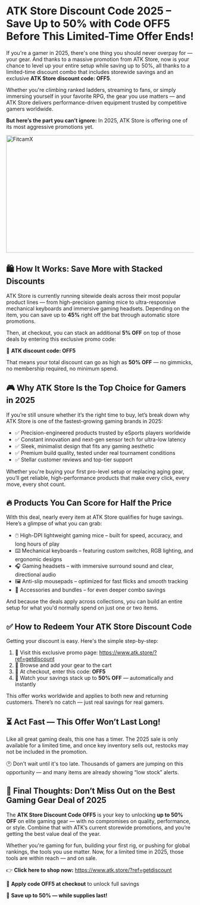<h1> ATK Store Discount Code 2025 – Save Up to 50% with Code OFF5 Before This Limited-Time Offer Ends!</h1>
<p>If you're a gamer in 2025, there's one thing you should never overpay for — your gear. And thanks to a massive promotion from ATK Store, now is your chance to level up your entire setup while saving up to 50%, all thanks to a limited-time discount combo that includes storewide savings and an exclusive <strong>ATK Store discount code: OFF5</strong>.</p>
<p>Whether you're climbing ranked ladders, streaming to fans, or simply immersing yourself in your favorite RPG, the gear you use matters — and ATK Store delivers performance-driven equipment trusted by competitive gamers worldwide.</p>
<p><strong>But here’s the part you can’t ignore:</strong> In 2025, ATK Store is offering one of its most aggressive promotions yet.</p>
<a href="https://www.youtube.com/watch?v=xeNaUDI8Cao" target="_blank">
    <img src="https://img.youtube.com/vi/xeNaUDI8Cao/maxresdefault.jpg" alt="FitcamX" width="560" height="315">
</a>
<h2>🛍️ How It Works: Save More with Stacked Discounts</h2>
<p>ATK Store is currently running sitewide deals across their most popular product lines — from high-precision gaming mice to ultra-responsive mechanical keyboards and immersive gaming headsets. Depending on the item, you can save up to <strong>45%</strong> right off the bat through automatic store promotions.</p>
<p>Then, at checkout, you can stack an additional <strong>5% OFF</strong> on top of those deals by entering this exclusive promo code:</p>
<p>🎯 <strong>ATK discount code: OFF5</strong></p>
<p>That means your total discount can go as high as <strong>50% OFF</strong> — no gimmicks, no membership required, no minimum spend.</p>
<h2>🎮 Why ATK Store Is the Top Choice for Gamers in 2025</h2>
<p>If you’re still unsure whether it’s the right time to buy, let’s break down why ATK Store is one of the fastest-growing gaming brands in 2025:</p>
<ul>
<li>✅ Precision-engineered products trusted by eSports players worldwide</li>
<li>✅ Constant innovation and next-gen sensor tech for ultra-low latency</li>
<li>✅ Sleek, minimalist design that fits any gaming aesthetic</li>
<li>✅ Premium build quality, tested under real tournament conditions</li>
<li>✅ Stellar customer reviews and top-tier support</li>
</ul>
<p>Whether you're buying your first pro-level setup or replacing aging gear, you’ll get reliable, high-performance products that make every click, every move, every shot count.</p>
<h2>🔥 Products You Can Score for Half the Price</h2>
<p>With this deal, nearly every item at ATK Store qualifies for huge savings. Here’s a glimpse of what you can grab:</p>
<ul>
<li>🖱️ High-DPI lightweight gaming mice – built for speed, accuracy, and long hours of play</li>
<li>⌨️ Mechanical keyboards – featuring custom switches, RGB lighting, and ergonomic designs</li>
<li>🎧 Gaming headsets – with immersive surround sound and clear, directional audio</li>
<li>🖼️ Anti-slip mousepads – optimized for fast flicks and smooth tracking</li>
<li>🎁 Accessories and bundles – for even deeper combo savings</li>
</ul>
<p>And because the deals apply across collections, you can build an entire setup for what you'd normally spend on just one or two items.</p>
<h2>✅ How to Redeem Your ATK Store Discount Code</h2>
<p>Getting your discount is easy. Here's the simple step-by-step:</p>
<ol>
<li>🔗 Visit this exclusive promo page: <a href="https://www.atk.store/?ref=getdiscount">https://www.atk.store/?ref=getdiscount</a></li>
<li>🛒 Browse and add your gear to the cart</li>
<li>💬 At checkout, enter this code: <strong>OFF5</strong></li>
<li>🎉 Watch your savings stack up to <strong>50% OFF</strong> — automatically and instantly</li>
</ol>
<p>This offer works worldwide and applies to both new and returning customers. There’s no catch — just real savings for real gamers.</p>
<h2>⏳ Act Fast — This Offer Won’t Last Long!</h2>
<p>Like all great gaming deals, this one has a timer. The 2025 sale is only available for a limited time, and once key inventory sells out, restocks may not be included in the promotion.</p>
<p>🕐 Don't wait until it's too late. Thousands of gamers are jumping on this opportunity — and many items are already showing “low stock” alerts.</p>
<h2>🚀 Final Thoughts: Don’t Miss Out on the Best Gaming Gear Deal of 2025</h2>
<p>The <strong>ATK Store Discount Code OFF5</strong> is your key to unlocking <strong>up to 50% OFF</strong> on elite gaming gear — with no compromises on quality, performance, or style. Combine that with ATK’s current storewide promotions, and you’re getting the best value deal of the year.</p>
<p>Whether you're gaming for fun, building your first rig, or pushing for global rankings, the tools you use matter. Now, for a limited time in 2025, those tools are within reach — and on sale.</p>
<p>👉 <strong>Click here to shop now:</strong> <a href="https://www.atk.store/?ref=getdiscount">https://www.atk.store/?ref=getdiscount</a></p>
<p>🎯 <strong>Apply code OFF5 at checkout</strong> to unlock full savings</p>
<p>💸 <strong>Save up to 50% — while supplies last!</strong></p>
</body>
</html>
